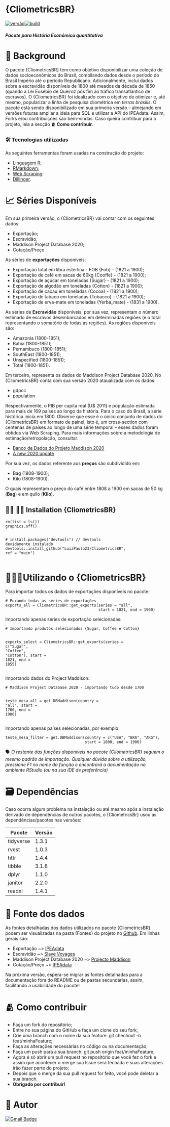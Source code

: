 <h1 class="code-line" data-line-start=0 data-line-end=1 ><a id="CliometricsBR_0"></a>{CliometricsBR}</h1>
<p class="has-line-data" data-line-start="1" data-line-end="2"><a href=""><img src="https://img.shields.io/badge/vers%C3%A3o-0.1.0-yellow.svg" alt="versão"></a><a href=""><img src="https://img.shields.io/badge/build-sucesso-green.svg" alt="build"></a></p>
<h5 class="code-line" data-line-start=2 data-line-end=3 ><a id="Pacote_para_Histria_Econmica_quantitativa_2"></a>Pacote para História Econômica quantitativa</h5>
<h1 class="code-line" data-line-start=4 data-line-end=5 ><a id="_Background_4"></a>📍 Background</h1>
<p class="has-line-data" data-line-start="5" data-line-end="6">O pacote {CliometricsBR} tem como objetivo disponibilizar uma coleção de dados socioeconômicos do Brasil, compilando dados desde o período do Brasil Império até o período Republicano. Adicionalmente, inclui dados sobre a escravidão disponíveis de 1800 até meados da década de 1850 (quando a Lei Eusébio de Queiroz pôs fim ao tráfico transatlântico de escravos).  O {CliometricsBR} foi idealizado com o objetivo de otimizar e, até mesmo, popularizar a linha de pesquisa cliométrica em <em>terras brasilis</em>. O pacote está sendo disponibilizado em sua primeira versão –  almejando em versões futuras ampliar a ideia para SQL e utilizar a API do IPEAdata. Assim, Forks e/ou contribuições são bem-vindas. Caso queira contribuir para o projeto, leia a secção <strong>🫂 Como contribuir</strong>.</p>
<h3 class="code-line" data-line-start=7 data-line-end=8 ><a id="_Tecnologias_utilizadas_7"></a>🛠 Tecnologias utilizadas</h3>
<p class="has-line-data" data-line-start="9" data-line-end="10">As seguintes ferramentas foram usadas na construção do projeto:</p>
<ul>
<li class="has-line-data" data-line-start="11" data-line-end="12"><a href="https://cran.r-project.org/">Linguagem R</a>;</li>
<li class="has-line-data" data-line-start="12" data-line-end="13"><a href="https://rmarkdown.rstudio.com/">RMarkdown</a>;</li>
<li class="has-line-data" data-line-start="13" data-line-end="14"><a href="https://en.wikipedia.org/wiki/Web_scraping">Web Scraping</a>;</li>
<li class="has-line-data" data-line-start="14" data-line-end="16"><a href="https://dillinger.io/">Dillinger</a>.</li>
</ul>
<h1 class="code-line" data-line-start=16 data-line-end=17 ><a id="_Sries_Disponveis_16"></a>📈 Séries Disponíveis</h1>
<p class="has-line-data" data-line-start="18" data-line-end="19">Em sua primeira versão, o {CliometricsBR} vai contar com os seguintes dados:</p>
<ul>
<li class="has-line-data" data-line-start="20" data-line-end="21">Exportação;</li>
<li class="has-line-data" data-line-start="21" data-line-end="22">Escravidão;</li>
<li class="has-line-data" data-line-start="22" data-line-end="23">Maddison Project Database 2020;</li>
<li class="has-line-data" data-line-start="23" data-line-end="25">Cotação/Preço.</li>
</ul>
<p class="has-line-data" data-line-start="25" data-line-end="26">As séries de <strong>exportações</strong> disponíveis:</p>
<ul>
<li class="has-line-data" data-line-start="27" data-line-end="28">Exportação total em libra esterlina - FOB {Fob} - (1821 a 1900);</li>
<li class="has-line-data" data-line-start="28" data-line-end="29">Exportação de café em sacas de 60kg {Cooffe} - (1821 a 1900);</li>
<li class="has-line-data" data-line-start="29" data-line-end="30">Exportação de açúcar em toneladas {Sugar} - (1821 a 1900);</li>
<li class="has-line-data" data-line-start="30" data-line-end="31">Exportação de algodão em toneladas {Cotton} - (1821 a 1900);</li>
<li class="has-line-data" data-line-start="31" data-line-end="32">Exportação de cacau em toneladas {Cocoa} - (1821 a 1900);</li>
<li class="has-line-data" data-line-start="32" data-line-end="33">Exportação de tabaco em toneladas {Tobacco} - (1821 a 1900);</li>
<li class="has-line-data" data-line-start="33" data-line-end="35">Exportação de erva-mate em toneladas {Yerba_mate} - (1831 a 1900).</li>
</ul>
<p class="has-line-data" data-line-start="35" data-line-end="36">As séries de <strong>Escravidão</strong> disponíveis, por sua vez, representam o número estimado de escravos desembarcados em determinadas regiões (e o total representando o somatório de todas as regiões). As regiões disponíveis são:</p>
<ul>
<li class="has-line-data" data-line-start="37" data-line-end="38">Amazonia (1800-1851);</li>
<li class="has-line-data" data-line-start="38" data-line-end="39">Bahia (1800-1851);</li>
<li class="has-line-data" data-line-start="39" data-line-end="40">Pernambuco (1800-1851);</li>
<li class="has-line-data" data-line-start="40" data-line-end="41">SouthEast (1800-1851);</li>
<li class="has-line-data" data-line-start="41" data-line-end="42">Unspecified (1800-1851);</li>
<li class="has-line-data" data-line-start="42" data-line-end="44">Total (1800-1851).</li>
</ul>
<p class="has-line-data" data-line-start="44" data-line-end="45">Em terceiro, representa os dados do Maddison Project Database 2020. No {CliometricsBR} conta com sua versão 2020 ataualizada com os dados:</p>
<ul>
<li class="has-line-data" data-line-start="46" data-line-end="47">gdpcc</li>
<li class="has-line-data" data-line-start="47" data-line-end="49">population</li>
</ul>
<p class="has-line-data" data-line-start="49" data-line-end="50">Respectivamente, o PIB per capita real (U$ 2011) e população estimada para mais de 169 países ao longo da história. Para o caso do Brasil, a série histórica inicia em 1800. Observe que esse é o único conjunto de dados do {CliometricsBR} em formato de painel, isto é, um cross-section com centenas de países ao longo de uma série temporal – esses dados foram obtidos via Web Scraping. Para mais informações sobre a metodologia de estimação/retropolação, consultar:</p>
<ul>
<li class="has-line-data" data-line-start="51" data-line-end="52"><a href="https://www.rug.nl/ggdc/historicaldevelopment/maddison/releases/maddison-project-database-2020">Banco de Dados do Projeto Maddison 2020</a></li>
<li class="has-line-data" data-line-start="52" data-line-end="54"><a href="https://www.rug.nl/ggdc/historicaldevelopment/maddison/publications/wp15.pdf">A new 2020 update</a></li>
</ul>
<p class="has-line-data" data-line-start="54" data-line-end="55">Por sua vez, os dados referente aos <strong>preços</strong> são subdividido em:</p>
<ul>
<li class="has-line-data" data-line-start="56" data-line-end="57">Bag (1808-1900);</li>
<li class="has-line-data" data-line-start="57" data-line-end="59">Kilo (1808-1900).</li>
</ul>
<p class="has-line-data" data-line-start="59" data-line-end="60">O quais representam o preço do café entre 1808 a 1900 em sacas de 50 kg (<strong>Bag</strong>) e em quilo (<strong>Kilo</strong>).</p>
<h2 class="code-line" data-line-start=61 data-line-end=62 ><a id="__Installation_CliometricsBR_61"></a>👩‍💻 🧑‍💻 Installation {CliometricsBR}</h2>
<pre><code class="has-line-data" data-line-start="64" data-line-end="70" class="language-sh">rm(list = ls())
graphics.off()

<span class="hljs-comment"># install.packages("devtools") // devtools devidamente instalado </span>
devtools::install_github(<span class="hljs-string">"LuizPaulo23/CliometricsBR"</span>, ref = <span class="hljs-string">"main"</span>)
</code></pre>
<h1 class="code-line" data-line-start=71 data-line-end=72 ><a id="Utilizando_o_CliometricsBR_71"></a>🏄🏽‍♀️Utilizando o {CliometricsBR}</h1>
<p class="has-line-data" data-line-start="73" data-line-end="74">Para importar todos os dados de exportações disponíveis no pacote:</p>
<pre><code class="has-line-data" data-line-start="77" data-line-end="81" class="language-sh"><span class="hljs-comment"># Puxando todas as séries de exportações </span>
exports_all = CliometricsBR::get_exports(series = <span class="hljs-string">"all"</span>, 
                                         start = <span class="hljs-number">1821</span>, end = <span class="hljs-number">1900</span>) 
</code></pre>
<p class="has-line-data" data-line-start="82" data-line-end="83">Importando apenas séries de exportação selecionadas:</p>
<pre><code class="has-line-data" data-line-start="85" data-line-end="90" class="language-sh"><span class="hljs-comment"># Importando produtos selecionados {Sugar, Coffee e Cotton}  </span>

exports_select = CliometricsBR::get_exports(series = c(<span class="hljs-string">"Sugar"</span>, 
<span class="hljs-string">"Coffee"</span>, <span class="hljs-string">"Cotton"</span>),  start = <span class="hljs-number">1821</span>,  end = <span class="hljs-number">1855</span>) 
</code></pre>
<p class="has-line-data" data-line-start="91" data-line-end="92">Importando dados do Project Maddison:</p>
<pre><code class="has-line-data" data-line-start="94" data-line-end="99" class="language-sh"><span class="hljs-comment"># Maddison Project Database 2020 - importando tudo desde 1700</span>

teste_mesa_all = get.DBMaddison(country = <span class="hljs-string">"all"</span>,
                                start = <span class="hljs-number">1700</span>, end = <span class="hljs-number">1900</span>)
</code></pre>
<p class="has-line-data" data-line-start="100" data-line-end="101">Importando apenas países selecionadas, por exemplo:</p>
<pre><code class="has-line-data" data-line-start="103" data-line-end="106" class="language-sh">teste_mesa_filter = get.DBMaddison(country = c(<span class="hljs-string">"USA"</span>, <span class="hljs-string">"BRA"</span>, <span class="hljs-string">"ARG"</span>),
                                   start = <span class="hljs-number">1800</span>, end = <span class="hljs-number">1900</span>)
</code></pre>
<p class="has-line-data" data-line-start="107" data-line-end="108">🗣 <em>O restante das funções disponíveis no pacote {CliometricsBR} seguem o mesmo padrão de importação. Qualquer dúvida sobre a utilização, pressione F1 no nome da função e encontrará a documentação no ambiente RStudio (ou na sua IDE de preferência)</em></p>
<h1 class="code-line" data-line-start=109 data-line-end=110 ><a id="_Dependncias_109"></a>🗃 Dependências</h1>
<p class="has-line-data" data-line-start="111" data-line-end="112">Caso ocorra algum problema na instalação ou até mesmo após a instalação derivado de dependências de outros pacotes, o {CliometricsBr} usou as dependências/pacotes nas versões:</p>
<table class="table table-striped table-bordered">
<thead>
<tr>
<th>Pacote</th>
<th>Versão</th>
</tr>
</thead>
<tbody>
<tr>
<td>tidyverse</td>
<td>1.3.1</td>
</tr>
<tr>
<td>rvest</td>
<td>1.0.3</td>
</tr>
<tr>
<td>httr</td>
<td>1.4.4</td>
</tr>
<tr>
<td>tibble</td>
<td>3.1.8</td>
</tr>
<tr>
<td>dplyr</td>
<td>1.1.0</td>
</tr>
<tr>
<td>janitor</td>
<td>2.2.0</td>
</tr>
<tr>
<td>readxl</td>
<td>1.4.1</td>
</tr>
</tbody>
</table>
<h1 class="code-line" data-line-start=123 data-line-end=124 ><a id="_Fonte_dos_dados_123"></a>👥 Fonte dos dados</h1>
<p class="has-line-data" data-line-start="125" data-line-end="126">As fontes detalhadas dos dados utilizados no pacote {CliometricsBR} podem ser visualizadas na pasta {Fontes} do projeto no <a href="https://github.com/LuizPaulo23/CliometricsBR">Github</a>. Em linhas gerais são:</p>
<ul>
<li class="has-line-data" data-line-start="127" data-line-end="128">Exportação ~&gt; <a href="http://www.ipeadata.gov.br/Default.aspx">IPEAdata</a></li>
<li class="has-line-data" data-line-start="128" data-line-end="129">Escravidão ~&gt; <a href="https://www.slavevoyages.org/">Slave Voyages</a></li>
<li class="has-line-data" data-line-start="129" data-line-end="130">Maddison Project Database 2020 ~&gt; <a href="https://www.rug.nl/ggdc/historicaldevelopment/maddison/releases/maddison-project-database-2020">Projecto Maddison</a></li>
<li class="has-line-data" data-line-start="130" data-line-end="132">Cotação/Preço ~&gt; <a href="http://www.ipeadata.gov.br/Default.aspx">IPEAdata</a></li>
</ul>
<p class="has-line-data" data-line-start="132" data-line-end="133">Na próxima versão, espera-se migrar as fontes detalhadas para a documentação fora do README ou de pastas secundárias, assim, facilitando a usabilidade  do pacote!</p>
<h1 class="code-line" data-line-start=134 data-line-end=135 ><a id="_Como_contribuir_134"></a>🫂 Como contribuir</h1>
<ul>
<li class="has-line-data" data-line-start="136" data-line-end="137">Faça um fork do repositório;</li>
<li class="has-line-data" data-line-start="137" data-line-end="138">Entre no sua página do GitHub e faça um clone do seu fork;</li>
<li class="has-line-data" data-line-start="138" data-line-end="139">Crie uma branch com o nome da sua feature: git chechout -b feat/minhaFeature;</li>
<li class="has-line-data" data-line-start="139" data-line-end="140">Faça as alterações necessárias no código ou na documentação;</li>
<li class="has-line-data" data-line-start="140" data-line-end="141">Faça um push para a sua branch: git push origin feat/minhaFeature;</li>
<li class="has-line-data" data-line-start="141" data-line-end="142">Agora é só abrir um pull request no repositório que você fez o fork e assim que acontecer o merge sua Issue será fechada e suas alterações irão fazer parte do projeto;</li>
<li class="has-line-data" data-line-start="142" data-line-end="143">Depois que o merge da sua pull request for feito, você pode deletar a sua branch.</li>
<li class="has-line-data" data-line-start="143" data-line-end="144"><strong>Obrigado por contribuir!</strong></li>
</ul>
<h1 class="code-line" data-line-start=146 data-line-end=147 ><a id="_Autor_146"></a>🤠 Autor</h1>
<p class="has-line-data" data-line-start="148" data-line-end="149"><a href="mailto:luizpauloueg@gmail.com"><img src="https://img.shields.io/badge/-luizpauloueg@gmail.com.com-c14438?style=flat-square&amp;logo=Gmail&amp;logoColor=white&amp;link=mailto:tgmarinho@gmail.com" alt="Gmail Badge"></a></p>
